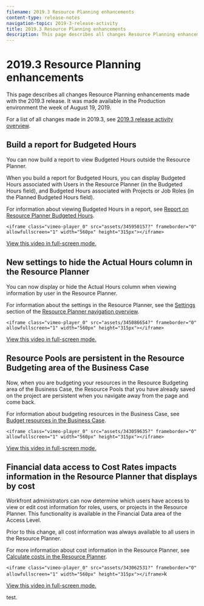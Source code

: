 ```yaml
---
filename: 2019.3 Resource Planning enhancements
content-type: release-notes
navigation-topic: 2019-3-release-activity
title: 2019.3 Resource Planning enhancements
description: This page describes all changes Resource Planning enhancements made with the 2019.3 release. It was made available in the Production environment the week of August 19, 2019.
---
```


# 2019.3 Resource Planning enhancements

This page describes all changes Resource Planning enhancements made with the 2019.3 release. It was made available in the Production environment the week of August 19, 2019.

For a list of all changes made in 2019.3, see [2019.3 release activity overview](../../../../product-announcements/product-releases/quarterly-release-archive/2019.3-release-activity/2019.3-release-activity-overview.md).

## Build a report for Budgeted Hours

You can now build a report to view Budgeted Hours outside the Resource Planner.

When you build a report for Budgeted Hours, you can display Budgeted Hours associated with Users in the Resource Planner (in the Budgeted Hours field), and Budgeted Hours associated with Projects or Job Roles (in the Planned Budgeted Hours field).

For information about viewing Budgeted Hours in a report, see [Report on Resource Planner Budgeted Hours](../../../../resource-mgmt/resource-planning/report-on-budgeted-hours.md).

`<iframe class="vimeo-player_0" src="assets/345950157?" frameborder="0" allowfullscreen="1" width="560px" height="315px"></iframe>`

[View this video in full-screen mode.](https://vimeo.com/345950157/da79f3089f)

## New settings to hide the Actual Hours column in the Resource Planner

You can now display or hide the Actual Hours column when viewing information by user in the Resource Planner.

For information about the settings in the Resource Planner, see the [Settings](../../../../resource-mgmt/resource-planning/resource-planner-navigation.md#settings) section of the [Resource Planner navigation overview](../../../../resource-mgmt/resource-planning/resource-planner-navigation.md).

`<iframe class="vimeo-player_0" src="assets/345086654?" frameborder="0" allowfullscreen="1" width="560px" height="315px"></iframe>`

[View this video in full-screen mode.](https://vimeo.com/345086654/638dfae250)

## Resource Pools are persistent in the Resource Budgeting area of the Business Case

Now, when you are budgeting your resources in the Resource Budgeting area of the Business Case, the Resource Pools that you have already saved on the project are persistent when you navigate away from the page and come back.

For information about budgeting resources in the Business Case, see [Budget resources in the Business Case](../../../../manage-work/projects/define-a-business-case/budget-resources-in-business-case.md).

`<iframe class="vimeo-player_0" src="assets/343059635?" frameborder="0" allowfullscreen="1" width="560px" height="315px"></iframe>`

[View this video in full-screen mode.](https://vimeo.com/343059635/c66c6c286f)

## Financial data access to Cost Rates impacts information in the Resource Planner that displays by cost

Workfront administrators can now determine which users have access to view or edit cost information for roles, users, or projects in the Resource Planner. This functionality is available in the Financial Data area of the Access Level.

Prior to this change, all cost information was always available to all users in the Resource Planner.

For more information about cost information in the Resource Planner, see [Calculate costs in the Resource Planner](../../../../resource-mgmt/resource-planning/calculate-costs-resource-planner.md).

`<iframe class="vimeo-player_0" src="assets/343062531?" frameborder="0" allowfullscreen="1" width="560px" height="315px"></iframe>`k

[View this video in full-screen mode.](https://vimeo.com/343062531/2badc48854)

test.
